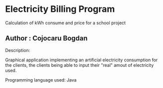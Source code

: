 # Electricity Billing Program

Calculation of kWh consume and price for a school project

## Author : Cojocaru Bogdan

Description:

Graphical application implementing an artificial electricity consumption for the clients, the clients being able to input their "real" amout of electricity used.

Programming language used: Java
